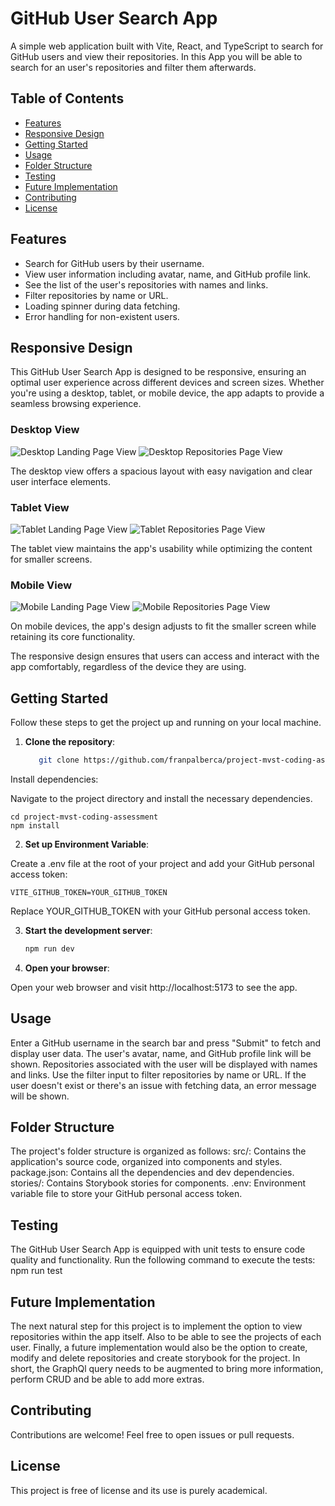 # GitHub User Search App

A simple web application built with Vite, React, and TypeScript to search for GitHub users and view their repositories. 
In this App you will be able to search for an user's repositories and filter them afterwards.

## Table of Contents

- [Features](#features)
- [Responsive Design](#responsive-design)
- [Getting Started](#getting-started)
- [Usage](#usage)
- [Folder Structure](#folder-structure)
- [Testing](#testing)
- [Future Implementation](#future-implementing)
- [Contributing](#contributing)
- [License](#license)

## Features

- Search for GitHub users by their username.
- View user information including avatar, name, and GitHub profile link.
- See the list of the user's repositories with names and links.
- Filter repositories by name or URL.
- Loading spinner during data fetching.
- Error handling for non-existent users.

## Responsive Design

This GitHub User Search App is designed to be responsive, ensuring an optimal user experience across different devices and screen sizes. Whether you're using a desktop, tablet, or mobile device, the app adapts to provide a seamless browsing experience.

### Desktop View

![Desktop Landing Page View](/public/img/landing_laptop.png) 
![Desktop Repositories Page View](/public/img/main_laptop.png)

The desktop view offers a spacious layout with easy navigation and clear user interface elements.

### Tablet View

![Tablet Landing Page View](/public/img/Landing_Ipad.png) 
![Tablet Repositories Page View](/public/img/main_tablet.png)

The tablet view maintains the app's usability while optimizing the content for smaller screens.

### Mobile View

![Mobile Landing Page View](/public/img/Landing_phone.png) 
![Mobile Repositories Page View](/public/img/main_phone.png)

On mobile devices, the app's design adjusts to fit the smaller screen while retaining its core functionality.

The responsive design ensures that users can access and interact with the app comfortably, regardless of the device they are using.


## Getting Started

Follow these steps to get the project up and running on your local machine.

1. **Clone the repository**:
    ```bash
       git clone https://github.com/franpalberca/project-mvst-coding-assessment

Install dependencies:

Navigate to the project directory and install the necessary dependencies.

    cd project-mvst-coding-assessment
    npm install

2. **Set up Environment Variable**:

Create a .env file at the root of your project and add your GitHub personal access token:

    VITE_GITHUB_TOKEN=YOUR_GITHUB_TOKEN

Replace YOUR_GITHUB_TOKEN with your GitHub personal access token.

3. **Start the development server**:
    ```bash
    npm run dev

4. **Open your browser**:

Open your web browser and visit http://localhost:5173 to see the app.

## Usage
Enter a GitHub username in the search bar and press "Submit" to fetch and display user data.
The user's avatar, name, and GitHub profile link will be shown.
Repositories associated with the user will be displayed with names and links.
Use the filter input to filter repositories by name or URL.
If the user doesn't exist or there's an issue with fetching data, an error message will be shown.

## Folder Structure
The project's folder structure is organized as follows:
src/: Contains the application's source code, organized into components and styles.
package.json: Contains all the dependencies and dev dependencies.
stories/: Contains Storybook stories for components.
.env: Environment variable file to store your GitHub personal access token.

## Testing
The GitHub User Search App is equipped with unit tests to ensure code quality and functionality. Run the following command to execute the tests:
npm run test

## Future Implementation
The next natural step for this project is to implement the option to view repositories within the app itself. Also to be able to see the projects of each user. Finally, a future implementation would also be the option to create, modify and delete repositories and create storybook for the project.
In short, the GraphQl query needs to be augmented to bring more information, perform CRUD and be able to add more extras.

## Contributing
Contributions are welcome! Feel free to open issues or pull requests.

## License
This project is free of license and its use is purely academical.

